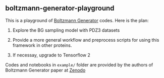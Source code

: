 ## boltzmann-generator-playground

This is a playground of [Boltzmann Generator](https://science.sciencemag.org/content/365/6457/eaaw1147) codes. Here is the plan:

1. Explore the BG sampling model with PDZ3 datasets

2. Provide a more general workflow and preprocess scripts for using this framework in other proteins.

3. If necessay, upgrade to Tensorflow 2

Codes and notebooks in `example/` folder are provided by the authors of Boltzmann Generator paper at [Zenodo](https://zenodo.org/record/3242635#.YIgr931KhTY)
